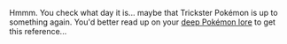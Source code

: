 Hmmm. You check what day it is... maybe that Trickster Pokémon is up to something again. You'd better read up on your [deep Pokémon lore](https://bulbapedia.bulbagarden.net/w/index.php?title=Pikablu&redirect=no) to get this reference...